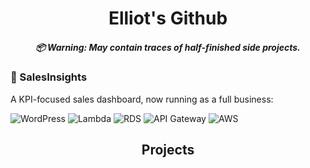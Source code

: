 <h1 align="center">
  Elliot's Github
  <h5 align="center">
    📦 Warning: May contain traces of half-finished side projects.
  </h5>
</h1>

### 💼 SalesInsights
<p>A KPI-focused sales dashboard, now running as a full business:   </p>

![WordPress](https://img.shields.io/badge/WordPress-21759B?logo=wordpress&logoColor=white&style=plastic)
![Lambda](https://img.shields.io/badge/Lambda-FF9900?logo=awslambda&logoColor=0f0f0e&style=plastic)
![RDS](https://img.shields.io/badge/RDS-527FFF?logo=amazonrds&logoColor=white&style=plastic)
![API Gateway](https://img.shields.io/badge/API_Gateway-FF4F8B?logo=amazonapigateway&logoColor=0f0f0e&style=plastic)
![AWS](https://img.shields.io/badge/AWS-232F3E?logo=amazonwebservices&style=plastic)


<h2 align="center">Projects</h2>

